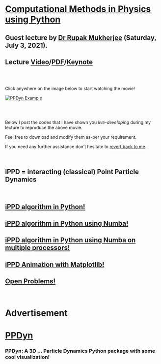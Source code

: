 # [Computational Methods in Physics using Python](https://comppy.iiita.ac.in/)

## Guest lecture by [Dr Rupak Mukherjee](https://github.com/RupakMukherjee) (Saturday, July 3, 2021).

## Lecture [Video](https://www.youtube.com/watch?v=sar9N0EOTYw)/[PDF](https://raw.githubusercontent.com/RupakMukherjee/comp-py-2021/main/Comp-Py-IIITA-2021-Rupak-iPPD-L1.pdf)/[Keynote](https://drive.google.com/file/d/1PN09trZXTu5oeimCWP3t0nvw8LGxW1DQ/view?usp=sharing)

<br/><br/>

Click anywhere on the image below to start watching the movie!

[![PPDyn Example](http://img.youtube.com/vi/qvQRUX-rSrQ/0.jpg)](https://www.youtube.com/embed/qvQRUX-rSrQ)

<br/><br/>

Below I post the codes that I have shown you *live-developing* during my lecture to reproduce the above movie. 

Feel free to download and modify them as-per your requirement. 

If you need any further assistance don't hesitate to [revert back to me](mailto:rupakm@princeton.edu).

<br/>

## iPPD = interacting (classical) Point Particle Dynamics

<br/>

## [iPPD algorithm in Python!](verlet.md)

## [iPPD algorithm in Python using Numba!](verlet_numba.md)

## [iPPD algorithm in Python using Numba on multiple processors!](verlet_numba_parallel.md)

## [iPPD Animation with Matplotlib!](verlet_animate.md)

## [Open Problems!](open-problems.md)

<br/>

# Advertisement

# [PPDyn](https://pypi.org/project/PPDyn/)

### PPDyn: A 3D ... Particle Dynamics Python package with some cool visualization!

<br/><br/>
